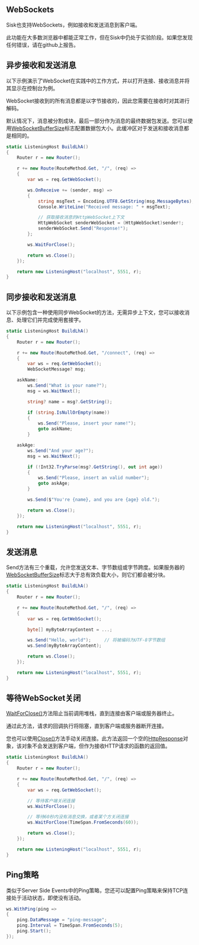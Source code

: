 ## WebSockets

Sisk也支持WebSockets，例如接收和发送消息到客户端。

此功能在大多数浏览器中都能正常工作，但在Sisk中仍处于实验阶段。如果您发现任何错误，请在github上报告。

## 异步接收和发送消息

以下示例演示了WebSocket在实践中的工作方式，并以打开连接、接收消息并将其显示在控制台为例。

WebSocket接收到的所有消息都是以字节接收的，因此您需要在接收时对其进行解码。

默认情况下，消息被分割成块，最后一部分作为消息的最终数据包发送。您可以使用[WebSocketBufferSize](/api/Sisk.Core.Http.HttpServerFlags.WebSocketBufferSize)标志配置数据包大小。此缓冲区对于发送和接收消息都是相同的。

```cs
static ListeningHost BuildLhA()
{
    Router r = new Router();

    r += new Route(RouteMethod.Get, "/", (req) =>
    {
        var ws = req.GetWebSocket();

        ws.OnReceive += (sender, msg) =>
        {
            string msgText = Encoding.UTF8.GetString(msg.MessageBytes);
            Console.WriteLine("Received message: " + msgText);

            // 获取接收消息的HttpWebSocket上下文
            HttpWebSocket senderWebSocket = (HttpWebSocket)sender!;
            senderWebSocket.Send("Response!");
        };

        ws.WaitForClose();

        return ws.Close();
    });

    return new ListeningHost("localhost", 5551, r);
}
```

## 同步接收和发送消息

以下示例包含一种使用同步WebSocket的方法，无需异步上下文，您可以接收消息、处理它们并完成使用套接字。

```cs
static ListeningHost BuildLhA()
{
    Router r = new Router();

    r += new Route(RouteMethod.Get, "/connect", (req) =>
    {
        var ws = req.GetWebSocket();
        WebSocketMessage? msg;

    askName:
        ws.Send("What is your name?");
        msg = ws.WaitNext();

        string? name = msg?.GetString();

        if (string.IsNullOrEmpty(name))
        {
            ws.Send("Please, insert your name!");
            goto askName;
        }

    askAge:
        ws.Send("And your age?");
        msg = ws.WaitNext();

        if (!Int32.TryParse(msg?.GetString(), out int age))
        {
            ws.Send("Please, insert an valid number");
            goto askAge;
        }

        ws.Send($"You're {name}, and you are {age} old.");

        return ws.Close();
    });

    return new ListeningHost("localhost", 5551, r);
}
```

## 发送消息

Send方法有三个重载，允许您发送文本、字节数组或字节跨度。如果服务器的[WebSocketBufferSize](/api/Sisk.Core.Http.HttpServerFlags.WebSocketBufferSize)标志大于总有效负载大小，则它们都会被分块。

```cs
static ListeningHost BuildLhA()
{
    Router r = new Router();

    r += new Route(RouteMethod.Get, "/", (req) =>
    {
        var ws = req.GetWebSocket();

        byte[] myByteArrayContent = ...;

        ws.Send("Hello, world");     // 将被编码为UTF-8字节数组
        ws.Send(myByteArrayContent);

        return ws.Close();
    });

    return new ListeningHost("localhost", 5551, r);
}
```

## 等待WebSocket关闭

[WaitForClose()](/api/Sisk.Core.Http.Streams.HttpWebSocket.WaitForClose)方法阻止当前调用堆栈，直到连接由客户端或服务器终止。

通过此方法，请求的回调执行将阻塞，直到客户端或服务器断开连接。

您也可以使用[Close()](/api/Sisk.Core.Http.Streams.HttpWebSocket.Close)方法手动关闭连接。此方法返回一个空的[HttpResponse](/api/Sisk.Core.Http.HttpResponse)对象，该对象不会发送到客户端，但作为接收HTTP请求的函数的返回值。

```cs
static ListeningHost BuildLhA()
{
    Router r = new Router();

    r += new Route(RouteMethod.Get, "/", (req) =>
    {
        var ws = req.GetWebSocket();

        // 等待客户端关闭连接
        ws.WaitForClose();

        // 等待60秒内没有消息交换，或者某个方关闭连接
        ws.WaitForClose(TimeSpan.FromSeconds(60));

        return ws.Close();
    });

    return new ListeningHost("localhost", 5551, r);
}
```

## Ping策略

类似于Server Side Events中的Ping策略，您还可以配置Ping策略来保持TCP连接处于活动状态，即使没有活动。 

```cs
ws.WithPing(ping =>
{
    ping.DataMessage = "ping-message";
    ping.Interval = TimeSpan.FromSeconds(5);
    ping.Start();
});
```